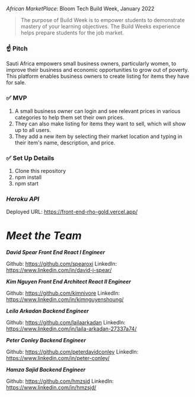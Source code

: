 *African MarketPlace*: Bloom Tech Build Week, January 2022

> The purpose of Build Week is to empower students to demonstrate mastery of your learning objectives. The Build Weeks experience helps prepare students for the job market.
> 

### ☝️ **Pitch**

Sauti Africa empowers small business owners, particularly women, to improve their business and economic opportunities to grow out of poverty. This platform enables business owners to create listing for items they have for sale. 

### ✅  **MVP**

1. A small business owner can login and see relevant prices in various categories to help them set their own prices.
2. They can also make listing for items they want to sell, which will show up to all users.
3. They add a new item by selecting their market location and typing in their item's name, description, and price.

### ✅  **Set Up Details**

1. Clone this repository
2. npm install
3. npm start

### *Heroku API*

Deployed URL: https://front-end-rho-gold.vercel.app/


# *Meet the Team*

***David Spear
Front End React I Engineer***

Github: https://github.com/spearoxi
LinkedIn: https://www.linkedin.com/in/david-j-spear/


***Kim Nguyen
Front End Architect React II Engineer***

Github: https://github.com/kimnivore
LinkedIn: https://www.linkedin.com/in/kimnguyenshoung/


***Leila Arkadan 
Backend Engineer***

Github: https://github.com/lailaarkadan
LinkedIn: https://www.linkedin.com/in/laila-arkadan-27337a74/


***Peter Conley
Backend Engineer***

Github: https://github.com/peterdavidconley
LinkedIn: https://www.linkedin.com/in/peter-conley/


***Hamza Sajid
Backend Engineer***

Github: https://github.com/hmzsjd
LinkedIn: https://www.linkedin.com/in/hmzsjd/
